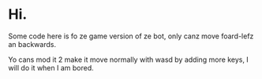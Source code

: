 # Hi.

Some code here is fo ze game version of ze bot, only canz move foard-lefz an backwards. 

Yo cans mod it 2 make it move normally with wasd by adding more keys, I will do it when I am bored. 
